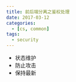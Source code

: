 ```yaml
---
title: 前后端分离之鉴权处理
date: 2017-03-12
categories:
  - [cs, common]
tags:
  - security
---
```


- 状态维护
- 防止攻击
- 保持最新
